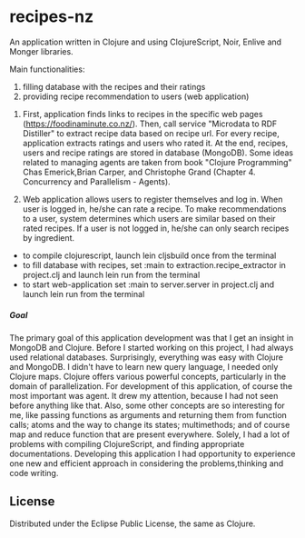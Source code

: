 # recipes-nz

An application written in Clojure and using ClojureScript, Noir, Enlive and Monger libraries.

Main functionalities:
 1. filling database with the recipes and their ratings 
 2. providing recipe recommendation to users (web application)

1) First, application finds links to recipes in the specific web pages (https://foodinaminute.co.nz/). 
Then, call service "Microdata to RDF Distiller" to extract recipe data based on recipe url. For every 
recipe, application extracts ratings and users who rated it. At the end, recipes, users and recipe ratings
are stored in database (MongoDB).
Some ideas related to managing agents are taken from book "Clojure Programming" Chas Emerick,Brian Carper,
and Christophe Grand (Chapter 4. Concurrency and Parallelism - Agents).    

2) Web application allows users to register themselves and log in. When user is logged in, he/she can 
rate a recipe. To make recommendations to a user, system determines which users are similar based on 
their rated recipes. 
If a user is not logged in, he/she can only search recipes by ingredient. 

- to compile clojurescript, launch lein cljsbuild once from the terminal
- to fill database with recipes, set :main to extraction.recipe_extractor in project.clj and
  launch lein run from the terminal
- to start web-application set :main to server.server in project.clj and launch lein run from
  the terminal

##### Goal

The primary goal of this application development was that I get an insight in MongoDB and Clojure. 
Before I started working on this project, I had always used relational databases. Surprisingly, everything
was easy with Clojure and MongoDB. I didn't have to learn new query language, I needed only Clojure 
maps. Clojure offers various powerful concepts, particularly in the domain of parallelization. For
development of this application, of course the most important was agent. It drew my attention, because I 
had not seen before anything like that. Also, some other concepts are so interesting for me, like passing
functions as arguments and returning them from function calls; atoms and the way to change its states;
multimethods; and of course map and reduce function that are present everywhere. Solely, I had a lot of 
problems with compiling ClojureScript, and finding appropriate documentations. Developing this application
I had opportunity to experience one new and efficient approach in considering the problems,thinking and code
writing.  
  
## License

Distributed under the Eclipse Public License, the same as Clojure.